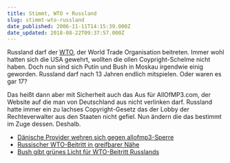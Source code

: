 ```yaml
---
title: Stimmt, WTO + Russland
slug: stimmt-wto-russland
date_published: 2006-11-11T14:15:39.000Z
date_updated: 2018-08-22T09:37:57.000Z
---
```


Russland darf der [WTO](http://www.wto.org/), der World Trade Organisation beitreten. Immer wohl hatten sich die USA gewehrt, wollten die ollen Coypright-Schelme nicht haben. Doch nun sind sich Putin und Bush in Moskau irgendwie einig geworden. Russland darf nach 13 Jahren endlich mitspielen. Oder waren es gar 17?

Das heißt dann aber mit Sicherheit auch das Aus für AllOfMP3.com, der Website auf die man von Deutschland aus nicht verlinken darf. Russland hatte immer ein zu lachses Copyright-Gesetz das der Lobby der Rechteverwalter aus den Staaten nicht gefiel. Nun ändern die das bestimmt im Zuge dessen. Deshalb.

- [Dänische Provider wehren sich gegen allofmp3-Sperre](http://www.heise.de/newsticker/meldung/80860/from/rss09)
- [Russischer WTO-Beitritt in greifbarer Nähe](http://www.tagesschau.de/aktuell/meldungen/0,1185,OID6084738,00.html)
- [Bush gibt grünes Licht für WTO-Beitritt Russlands](http://www.aktuell.ru/russland/wirtschaft/bush_gibt_gruenes_licht_fuer_wto_beitritt_russlands_1489.html)
